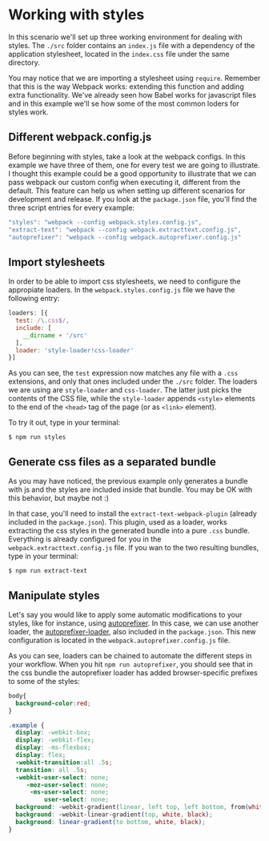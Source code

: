 # Working with styles

In this scenario we'll set up three working environment for dealing with styles. The `./src` folder contains an `index.js` file with a dependency of the application stylesheet, located in the `index.css` file under the same directory. 

You may notice that we are importing a stylesheet using `require`. Remember that this is the way Webpack works: extending this function and adding extra functionality. We've already seen how Babel works for javascript files and in this example we'll se how some of the most common loders for styles work.

## Different webpack.config.js
Before beginning with styles, take a look at the webpack configs. In this example we have three of them, one for every test we are going to illustrate. I thought this example could be a good opportunity to illustrate that we can pass webpack our custom config when executing it, different from the default. This feature can help us when setting up different scenarios for development and release. If you look at the `package.json` file, you'll find the three script entries for every example:
```javascript
"styles": "webpack --config webpack.styles.config.js",
"extract-text": "webpack --config webpack.extracttext.config.js",
"autoprefixer": "webpack --config webpack.autoprefixer.config.js"
```

## Import stylesheets
In order to be able to import css stylesheets, we need to configure the appropiate loaders. In the `webpack.styles.config.js` file we have the following entry:
```javascript
loaders: [{
  test: /\.css$/,
  include: [
    __dirname + '/src'
  ],
  loader: 'style-loader!css-loader'
}]
```
As you can see, the `test` expression now matches any file with a `.css` extensions, and only that ones included under the `./src` folder. The loaders we are using are `style-loader` and `css-loader`. The latter just picks the contents of the CSS file, while the `style-loader` appends `<style>` elements to the end of the `<head>` tag of the page (or as `<link>` element).

To try it out, type in your terminal:
```
$ npm run styles
```
## Generate css files as a separated bundle
As you may have noticed, the previous example only generates a bundle with js and the styles are included inside that bundle. You may be OK with this behavior, but maybe not :) 

In that case, you'll need to install the `extract-text-webpack-plugin` (already included in the `package.json`). This plugin, used as a loader, works extracting the css styles in the generated bundle into a pure `.css` bundle. Everything is already configured for you in the `webpack.extracttext.config.js` file. If you wan to the two resulting bundles, type in your terminal:
```
$ npm run extract-text
````
## Manipulate styles
Let's say you would like to apply some automatic modifications to your styles, like for instance, using [autoprefixer](https://github.com/postcss/autoprefixer). In this case, we can use another loader, the [autoprefixer-loader](https://github.com/passy/autoprefixer-loader), also included in the `package.json`. This new configuration is located in the `webpack.autoprefixer.config.js` file. 

As you can see, loaders can be chained to automate the different steps in your workflow. When you hit `npm run autoprefixer`, you should see that in the css bundle the autoprefixer loader has added browser-specific prefixes to some of the styles:
```css
body{
  background-color:red;
}

.example {
  display: -webkit-box;
  display: -webkit-flex;
  display: -ms-flexbox;
  display: flex;
  -webkit-transition:all .5s;
  transition: all .5s;
  -webkit-user-select: none;
     -moz-user-select: none;
      -ms-user-select: none;
          user-select: none;
  background: -webkit-gradient(linear, left top, left bottom, from(white), to(black));
  background: -webkit-linear-gradient(top, white, black);
  background: linear-gradient(to bottom, white, black);
}
```
